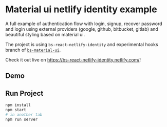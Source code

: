 # Material ui netlify identity example

A full example of authentication flow with login, signup, recover password and login using external providers (google, github, bitbucket, gitlab) and beautiful styling based on material ui.

The project is using `bs-react-netlify-identity` and experimental hooks branch of [`bs-material-ui`](https://github.com/jsiebern/bs-material-ui/tree/hooks/).

Check it out live on https://bs-react-netlify-identity.netlify.com/!

## Demo

## Run Project

```sh
npm install
npm start
# in another tab
npm run server
```

